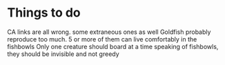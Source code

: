 # Things to do
CA links are all wrong. some extraneous ones as well
Goldfish probably reproduce too much. 5 or more of them can live comfortably in the fishbowls
Only one creature should board at a time
speaking of fishbowls, they should be invisible and not greedy
